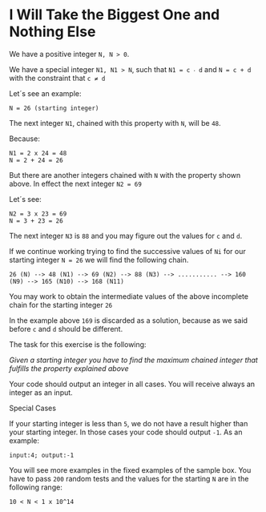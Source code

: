 # I Will Take the Biggest One and Nothing Else

We have a positive integer `N, N > 0`.

We have a special integer `N1, N1 > N`, such that `N1 = c ‧ d` and `N = c + d` with the constraint that `c ≠ d`

Let´s see an example:
```
N = 26 (starting integer)
```

The next integer `N1`, chained with this property with `N`, will be `48`.

Because:
```
N1 = 2 x 24 = 48
N = 2 + 24 = 26
```

But there are another integers chained with `N` with the property shown above. In effect the next integer `N2 = 69`

Let´s see:
```
N2 = 3 x 23 = 69
N = 3 + 23 = 26
```

The next integer `N3` is `88` and you may figure out the values for `c` and `d`.

If we continue working trying to find the successive values of `Ni` for our starting integer `N = 26` we will find the following chain.
```
26 (N) --> 48 (N1) --> 69 (N2) --> 88 (N3) --> ........... --> 160 (N9) --> 165 (N10) --> 168 (N11)
```

You may work to obtain the intermediate values of the above incomplete chain for the starting integer `26`

In the example above `169` is discarded as a solution, because as we said before `c` and `d` should be different.

The task for this exercise is the following:

_Given a starting integer you have to find the maximum chained integer that fulfills the property explained above_

Your code should output an integer in all cases. You will receive always an integer as an input.

Special Cases

If your starting integer is less than `5`, we do not have a result higher than your starting integer. In those cases your code should output `-1`. As an example:
```
input:4; output:-1
```

You will see more examples in the fixed examples of the sample box. You have to pass `200` random tests and the values for the starting `N` are in the following range:
```
10 < N < 1 x 10^14
```
